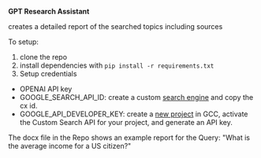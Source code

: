 **GPT Research Assistant**

creates a detailed report of the searched topics including sources

To setup:
1. clone the repo
2. install dependencies with `pip install -r requirements.txt`
3. Setup credentials
  - OPENAI API key
  - GOOGLE_SEARCH_API_ID: create a custom [search engine](https://programmablesearchengine.google.com/about/) and copy the cx id.
  - GOOGLE_API_DEVELOPER_KEY: create a [new project](https://console.cloud.google.com/) in GCC, activate the Custom Search API for your project, and generate an API key.



The docx file in the Repo shows an example report for the Query: "What is the average income for a US citizen?"
